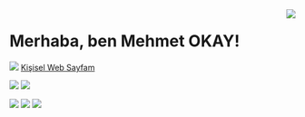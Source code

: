 <img align='right' src="https://github-readme-stats.vercel.app/api?username=mehmetokay&show_icons=true">

# Merhaba, ben Mehmet OKAY! 
![](https://mehmetokay.com/assets/images/myavatar-122x122.png)
<a href="https://mehmetokay.com/">Kişisel Web Sayfam</a>


[![](https://img.shields.io/twitter/follow/mehmet_okay?style=social)](https://www.twitter.com/mehmet_okay)
[![](https://img.shields.io/github/followers/cobanov?style=social)](https://www.github.com/mehmetokay)



[![](https://img.shields.io/badge/twitter-%231DA1F2.svg?&style=for-the-badge&logo=twitter&logoColor=white)](https://www.twitter.com/mehmet_okay)
[![](https://img.shields.io/badge/linkedin-%230077B5.svg?&style=for-the-badge&logo=linkedin&logoColor=white)](https://www.linkedin.com/in/developer-mehmet-okay)
[![](https://img.shields.io/badge/instagram-%23E4405F.svg?&style=for-the-badge&logo=instagram&logoColor=white)](https://instagram.com/lake__of_tears)




